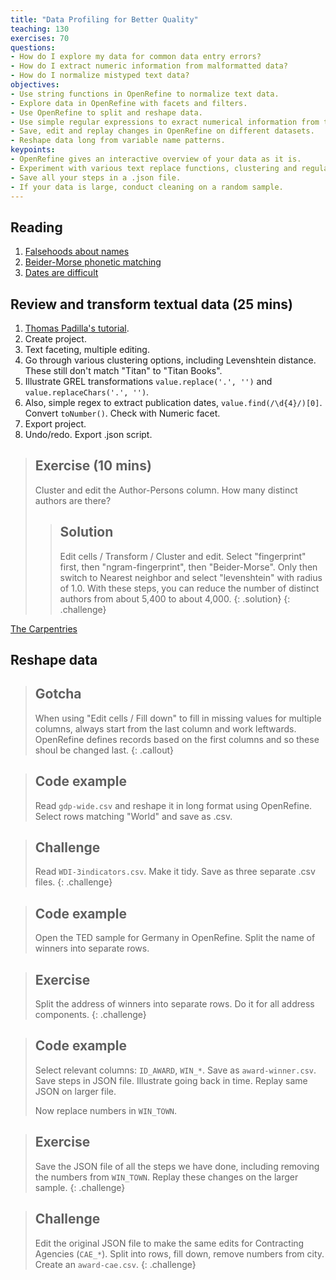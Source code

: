 ```yaml
---
title: "Data Profiling for Better Quality"
teaching: 130
exercises: 70
questions:
- How do I explore my data for common data entry errors?
- How do I extract numeric information from malformatted data?
- How do I normalize mistyped text data?
objectives:
- Use string functions in OpenRefine to normalize text data.
- Explore data in OpenRefine with facets and filters.
- Use OpenRefine to split and reshape data.
- Use simple regular expressions to exract numerical information from textual data.
- Save, edit and replay changes in OpenRefine on different datasets.
- Reshape data long from variable name patterns.
keypoints:
- OpenRefine gives an interactive overview of your data as it is.
- Experiment with various text replace functions, clustering and regular expressions.
- Save all your steps in a .json file.
- If your data is large, conduct cleaning on a random sample.
---
```


## Reading
1. [Falsehoods about names](https://www.kalzumeus.com/2010/06/17/falsehoods-programmers-believe-about-names/)
2. [Beider-Morse phonetic matching](https://stevemorse.org/phonetics/bmpm2.htm)
3. [Dates are difficult](https://www.i-programmer.info/babbages-bag/391-dates-are-difficult.html)

## Review and transform textual data (25 mins)

1. [Thomas Padilla's tutorial](http://thomaspadilla.org/dataprep/). 
2. Create project.
3. Text faceting, multiple editing.
4. Go through various clustering options, including Levenshtein distance. These still don't match "Titan" to "Titan Books". 
5. Illustrate GREL transformations `value.replace('.', '')` and `value.replaceChars('.', '')`. 
6. Also, simple regex to extract publication dates, `value.find(/\d{4}/)[0]`. Convert `toNumber()`. Check with Numeric facet.
7. Export project.
8. Undo/redo. Export .json script.

> ## Exercise (10 mins)
> Cluster and edit the Author-Persons column. How many distinct authors are there?
>> ## Solution
>> Edit cells / Transform / Cluster and edit. Select "fingerprint" first, then "ngram-fingerprint", then "Beider-Morse". Only then switch to Nearest neighbor and select "levenshtein" with radius of 1.0. With these steps, you can reduce the number of distinct authors from about 5,400 to about 4,000.
> {: .solution}
{: .challenge}

[The Carpentries](https://librarycarpentry.org/lc-open-refine/)



## Reshape data

> ## Gotcha
> When using "Edit cells / Fill down" to fill in missing values for multiple columns, always start from the last column and work leftwards. OpenRefine defines records based on the first columns and so these shoul be changed last. 
{: .callout}

> ## Code example
> Read `gdp-wide.csv` and reshape it in long format using OpenRefine. Select rows matching "World" and save as .csv.

> ## Challenge
> Read `WDI-3indicators.csv`. Make it tidy. Save as three separate .csv files.
{: .challenge}

> ## Code example
> Open the TED sample for Germany in OpenRefine. Split the name of winners into separate rows.

> ## Exercise
> Split the address of winners into separate rows. Do it for all address components.
{: .challenge}

> ## Code example
> Select relevant columns: `ID_AWARD`, `WIN_*`. Save as `award-winner.csv`.
> Save steps in JSON file. Illustrate going back in time.
> Replay same JSON on larger file.
>
> Now replace numbers in `WIN_TOWN`.

> ## Exercise 
> Save the JSON file of all the steps we have done, including removing the numbers from `WIN_TOWN`. Replay these changes on the larger sample.
{: .challenge}

> ## Challenge
> Edit the original JSON file to make the same edits for Contracting Agencies (`CAE_*`). Split into rows, fill down, remove numbers from city. Create an `award-cae.csv`.
{: .challenge}



